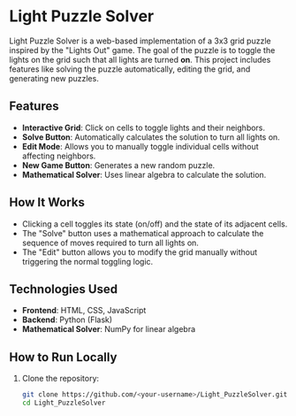 # Light Puzzle Solver

Light Puzzle Solver is a web-based implementation of a 3x3 grid puzzle inspired by the "Lights Out" game. The goal of the puzzle is to toggle the lights on the grid such that all lights are turned **on**. This project includes features like solving the puzzle automatically, editing the grid, and generating new puzzles.

## Features
- **Interactive Grid**: Click on cells to toggle lights and their neighbors.
- **Solve Button**: Automatically calculates the solution to turn all lights on.
- **Edit Mode**: Allows you to manually toggle individual cells without affecting neighbors.
- **New Game Button**: Generates a new random puzzle.
- **Mathematical Solver**: Uses linear algebra to calculate the solution.

## How It Works
- Clicking a cell toggles its state (on/off) and the state of its adjacent cells.
- The "Solve" button uses a mathematical approach to calculate the sequence of moves required to turn all lights on.
- The "Edit" button allows you to modify the grid manually without triggering the normal toggling logic.

## Technologies Used
- **Frontend**: HTML, CSS, JavaScript
- **Backend**: Python (Flask)
- **Mathematical Solver**: NumPy for linear algebra

## How to Run Locally
1. Clone the repository:
   ```bash
   git clone https://github.com/<your-username>/Light_PuzzleSolver.git
   cd Light_PuzzleSolver